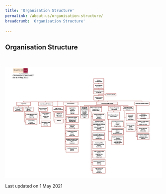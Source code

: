 ```yaml
---
title: 'Organisation Structure'
permalink: /about-us/organisation-structure/
breadcrumb: 'Organisation Structure'

---
```



Organisation Structure
---

<div class="image">
  <a href="/files/MinLaw_Organisation_Structure-01_May_2021.pdf">
    <br>
    <br>
    <img src="/images/MinLaw_Organisation_Structure-01_May_2021.jpg" title="Organisation Structure" alt="Organisation Structure">
  </a>
</div>

<p class="right-side-updated">Last updated on 1 May 2021</p>
